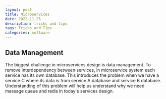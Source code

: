 ```yaml
---
layout: post
title: Microservices
date: 2022-11-25
description: tricks and tips
tags: Tricks and Tips
categories: software
---
```


## Data Management

The biggest challenge in microservices design is data management. To remove interdependency between services, in microservice system each service has its own database. This introduces the problem when we have a service C where its data is from service A database and service B database. Understanding of this problem will help us understand why we need message queue and redis in today's services design.







